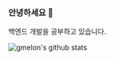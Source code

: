 ### 안녕하세요 👋

백엔드 개발을 공부하고 있습니다.

![gmelon's github stats](https://github-readme-stats.vercel.app/api?username=gmelon&show_icons=true&theme=vue)

